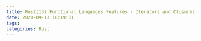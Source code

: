 ```yaml
---
title: Rust(13) Functional Languages Features - Iterators and Closures
date: 2020-09-13 18:19:31
tags:
categories: Rust
---
```


